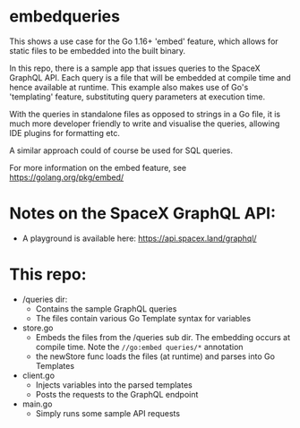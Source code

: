 # embedqueries

This shows a use case for the Go 1.16+ 'embed' feature, which allows for static files to be embedded into the built binary.

In this repo, there is a sample app that issues queries to the SpaceX GraphQL API. Each query is a file that will be embedded at compile time and hence available at runtime. This example also makes use of Go's 'templating' feature, substituting query parameters at execution time.

With the queries in standalone files as opposed to strings in a Go file, it is much more developer friendly to write and visualise the queries, allowing IDE plugins for formatting etc.

A similar approach could of course be used for SQL queries.

For more information on the embed feature, see https://golang.org/pkg/embed/

# Notes on the SpaceX GraphQL API:
 - A playground is available here: https://api.spacex.land/graphql/
 
# This repo:
 * /queries dir:
   * Contains the sample GraphQL queries
   * The files contain various Go Template syntax for variables
 * store.go
   * Embeds the files from the /queries sub dir. The embedding occurs at compile time. Note the ```//go:embed queries/*``` annotation
   * the newStore func loads the files (at runtime) and parses into Go Templates
 * client.go
   * Injects variables into the parsed templates
   * Posts the requests to the GraphQL endpoint
 * main.go
   * Simply runs some sample API requests
  